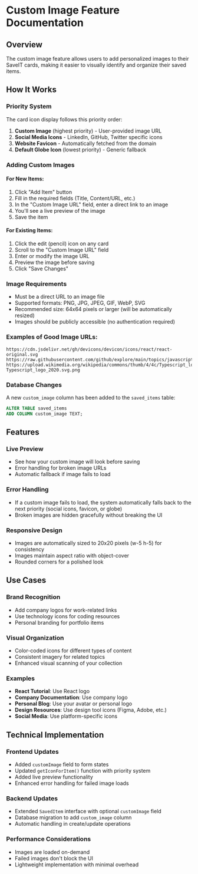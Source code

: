 # Custom Image Feature Documentation

## Overview

The custom image feature allows users to add personalized images to their SaveIT cards, making it easier to visually identify and organize their saved items.

## How It Works

### Priority System

The card icon display follows this priority order:

1. **Custom Image** (highest priority) - User-provided image URL
2. **Social Media Icons** - LinkedIn, GitHub, Twitter specific icons
3. **Website Favicon** - Automatically fetched from the domain
4. **Default Globe Icon** (lowest priority) - Generic fallback

### Adding Custom Images

#### For New Items:

1. Click "Add Item" button
2. Fill in the required fields (Title, Content/URL, etc.)
3. In the "Custom Image URL" field, enter a direct link to an image
4. You'll see a live preview of the image
5. Save the item

#### For Existing Items:

1. Click the edit (pencil) icon on any card
2. Scroll to the "Custom Image URL" field
3. Enter or modify the image URL
4. Preview the image before saving
5. Click "Save Changes"

### Image Requirements

- Must be a direct URL to an image file
- Supported formats: PNG, JPG, JPEG, GIF, WebP, SVG
- Recommended size: 64x64 pixels or larger (will be automatically resized)
- Images should be publicly accessible (no authentication required)

### Examples of Good Image URLs:

```
https://cdn.jsdelivr.net/gh/devicons/devicon/icons/react/react-original.svg
https://raw.githubusercontent.com/github/explore/main/topics/javascript/javascript.png
https://upload.wikimedia.org/wikipedia/commons/thumb/4/4c/Typescript_logo_2020.svg/512px-Typescript_logo_2020.svg.png
```

### Database Changes

A new `custom_image` column has been added to the `saved_items` table:

```sql
ALTER TABLE saved_items
ADD COLUMN custom_image TEXT;
```

## Features

### Live Preview

- See how your custom image will look before saving
- Error handling for broken image URLs
- Automatic fallback if image fails to load

### Error Handling

- If a custom image fails to load, the system automatically falls back to the next priority (social icons, favicon, or globe)
- Broken images are hidden gracefully without breaking the UI

### Responsive Design

- Images are automatically sized to 20x20 pixels (w-5 h-5) for consistency
- Images maintain aspect ratio with object-cover
- Rounded corners for a polished look

## Use Cases

### Brand Recognition

- Add company logos for work-related links
- Use technology icons for coding resources
- Personal branding for portfolio items

### Visual Organization

- Color-coded icons for different types of content
- Consistent imagery for related topics
- Enhanced visual scanning of your collection

### Examples

- **React Tutorial**: Use React logo
- **Company Documentation**: Use company logo
- **Personal Blog**: Use your avatar or personal logo
- **Design Resources**: Use design tool icons (Figma, Adobe, etc.)
- **Social Media**: Use platform-specific icons

## Technical Implementation

### Frontend Updates

- Added `customImage` field to form states
- Updated `getIconForItem()` function with priority system
- Added live preview functionality
- Enhanced error handling for failed image loads

### Backend Updates

- Extended `SavedItem` interface with optional `customImage` field
- Database migration to add `custom_image` column
- Automatic handling in create/update operations

### Performance Considerations

- Images are loaded on-demand
- Failed images don't block the UI
- Lightweight implementation with minimal overhead
